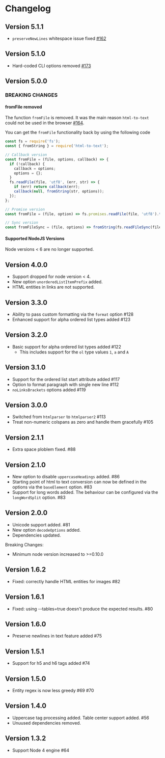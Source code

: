 # Changelog

## Version 5.1.1

* `preserveNewLines` whitespace issue fixed [#162](https://github.com/werk85/node-html-to-text/pull/162)

## Version 5.1.0

* Hard-coded CLI options removed [#173](https://github.com/werk85/node-html-to-text/pull/173)

## Version 5.0.0

### BREAKING CHANGES

#### fromFile removed

The function `fromFile` is removed. It was the main reason `html-to-text` could not be used in the browser [#164](https://github.com/werk85/node-html-to-text/pull/164).

You can get the `fromFile` functionality back by using the following code

```js
const fs = require('fs');
const { fromString } = require('html-to-text');

// Callback version
const fromFile = (file, options, callback) => {
  if (!callback) {
    callback = options;
    options = {};
  }
  fs.readFile(file, 'utf8', (err, str) => {
    if (err) return callback(err);
    callback(null, fromString(str, options));
  });
};

// Promise version
const fromFile = (file, option) => fs.promises.readFile(file, 'utf8').then(html => fromString(html, options));

// Sync version
const fromFileSync = (file, options) => fromString(fs.readFileSync(file, 'utf8'), options);
```

#### Supported NodeJS Versions
Node versions < 6 are no longer supported.


## Version 4.0.0

* Support dropped for node version < 4.
* New option `unorderedListItemPrefix` added.
* HTML entities in links are not supported.

## Version 3.3.0

* Ability to pass custom formatting via the `format` option #128
* Enhanced support for alpha ordered list types added #123

## Version 3.2.0

* Basic support for alpha ordered list types added #122
  * This includes support for the `ol` type values `1`, `a` and `A`

## Version 3.1.0

* Support for the ordered list start attribute added #117
* Option to format paragraph with single new line #112
* `noLinksBrackets` options added #119

## Version 3.0.0

* Switched from `htmlparser` to `htmlparser2` #113
* Treat non-numeric colspans as zero and handle them gracefully #105

## Version 2.1.1

 * Extra space ploblem fixed. #88

## Version 2.1.0

* New option to disable `uppercaseHeadings` added. #86
* Starting point of html to text conversion can now be defined in the options via the `baseElement` option. #83
* Support for long words added. The behaviour can be configured via the `longWordSplit` option. #83

## Version 2.0.0

* Unicode support added. #81
* New option `decodeOptions` added.
* Dependencies updated.

Breaking Changes:

* Minimum node version increased to >=0.10.0

## Version 1.6.2

* Fixed: correctly handle HTML entities for images #82

## Version 1.6.1

* Fixed: using --tables=true doesn't produce the expected results. #80

## Version 1.6.0

* Preserve newlines in text feature added #75

## Version 1.5.1

* Support for h5 and h6 tags added #74

## Version 1.5.0

* Entity regex is now less greedy #69 #70

## Version 1.4.0

* Uppercase tag processing added. Table center support added. #56
* Unuused dependencies removed.

## Version 1.3.2

* Support Node 4 engine #64
